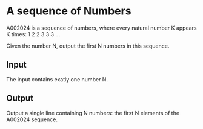 # A sequence of Numbers
A002024 is a sequence of numbers, where every natural number K appears K times:
1 2 2 3 3 3 ...

Given the number N, output the first N numbers in this sequence.

## Input
The input contains exatly one number N.

## Output
Output a single line containing N numbers: the first N elements of the A002024 sequence.
